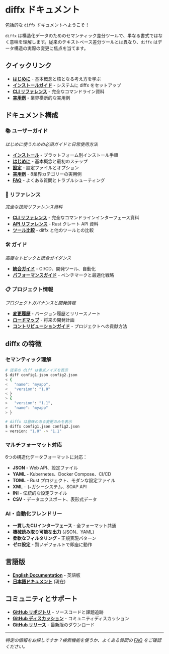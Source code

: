 # diffx ドキュメント

包括的な `diffx` ドキュメントへようこそ！

`diffx` は構造化データのためのセマンティック差分ツールで、単なる書式ではなく意味を理解します。従来のテキストベース差分ツールとは異なり、`diffx` はデータ構造の実際の変更に焦点を当てます。

## クイックリンク

- **[はじめに](user-guide/getting-started_ja.md)** - 基本概念と核となる考え方を学ぶ
- **[インストールガイド](user-guide/installation_ja.md)** - システムに diffx をセットアップ
- **[CLI リファレンス](reference/cli-reference_ja.md)** - 完全なコマンドライン資料
- **[実用例](user-guide/examples_ja.md)** - 業界横断的な実用例

## ドキュメント構成

### 📚 ユーザーガイド
*はじめに使うための必須ガイドと日常使用方法*

- **[インストール](user-guide/installation_ja.md)** - プラットフォーム別インストール手順
- **[はじめに](user-guide/getting-started_ja.md)** - 基本概念と最初のステップ
- **[設定](user-guide/configuration_ja.md)** - 設定ファイルとオプション
- **[実用例](user-guide/examples_ja.md)** - 8業界カテゴリーの実用例
- **[FAQ](user-guide/faq_ja.md)** - よくある質問とトラブルシューティング

### 📖 リファレンス
*完全な技術リファレンス資料*

- **[CLI リファレンス](reference/cli-reference_ja.md)** - 完全なコマンドラインインターフェース資料
- **[API リファレンス](reference/api-reference_ja.md)** - Rust クレート API 資料
- **[ツール比較](reference/comparison_ja.md)** - diffx と他のツールとの比較

### 🛠️ ガイド
*高度なトピックと統合ガイダンス*

- **[統合ガイド](guides/integrations_ja.md)** - CI/CD、開発ツール、自動化
- **[パフォーマンスガイド](guides/performance_ja.md)** - ベンチマークと最適化戦略

### 📋 プロジェクト情報
*プロジェクトガバナンスと開発情報*

- **[変更履歴](project/changelog_ja.md)** - バージョン履歴とリリースノート
- **[ロードマップ](project/roadmap_ja.md)** - 将来の開発計画
- **[コントリビューションガイド](../CONTRIBUTING.md)** - プロジェクトへの貢献方法

## diffx の特徴

### セマンティック理解
```bash
# 従来の diff は書式ノイズを表示
$ diff config1.json config2.json
< {
<   "name": "myapp",
<   "version": "1.0"
< }
> {
>   "version": "1.1",
>   "name": "myapp"
> }

# diffx は意味のある変更のみを表示
$ diffx config1.json config2.json
~ version: "1.0" -> "1.1"
```

### マルチフォーマット対応
6つの構造化データフォーマットに対応：
- **JSON** - Web API、設定ファイル
- **YAML** - Kubernetes、Docker Compose、CI/CD
- **TOML** - Rust プロジェクト、モダンな設定ファイル
- **XML** - レガシーシステム、SOAP API
- **INI** - 伝統的な設定ファイル
- **CSV** - データエクスポート、表形式データ

### AI・自動化フレンドリー
- **一貫したCLIインターフェース** - 全フォーマット共通
- **機械読み取り可能な出力** (JSON、YAML)
- **柔軟なフィルタリング** - 正規表現パターン
- **ゼロ設定** - 賢いデフォルトで即座に動作

## 言語版

- **[English Documentation](./index.md)** - 英語版
- **[日本語ドキュメント](./index_ja.md)** (現在)

## コミュニティとサポート

- **[GitHub リポジトリ](https://github.com/kako-jun/diffx)** - ソースコードと課題追跡
- **[GitHub ディスカッション](https://github.com/kako-jun/diffx/discussions)** - コミュニティディスカッション
- **[GitHub リリース](https://github.com/kako-jun/diffx/releases)** - 最新版のダウンロード

---

*特定の情報をお探しですか？検索機能を使うか、よくある質問の [FAQ](user-guide/faq_ja.md) をご確認ください。*